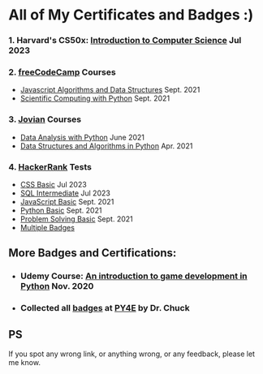 # All of My Certificates and Badges :)

### 1. Harvard's CS50x: [Introduction to Computer Science](https://certificates.cs50.io/97732eab-5289-49b7-bcb3-9dcde80e9312.pdf?size=A4) Jul 2023

### 2. [freeCodeCamp](https://www.freecodecamp.org/) Courses 
  - [Javascript Algorithms and Data Structures](https://www.freecodecamp.org/certification/vinaycode7/javascript-algorithms-and-data-structures) Sept. 2021
  - [Scientific Computing with Python](https://www.freecodecamp.org/certification/vinaycode7/scientific-computing-with-python-v7) Sept. 2021

### 3. [Jovian](https://jovian.com/) Courses
  - [Data Analysis with Python](https://jovian.com/certificate/MFQTKMJVGE) June 2021
  - [Data Structures and Algorithms in Python](https://jovian.com/certificate/MFQTIOBUGA) Apr. 2021

### 4. [HackerRank](https://www.hackerrank.com/) Tests 
  - [CSS Basic](https://www.hackerrank.com/certificates/4b4dba4fab9a) Jul 2023
  - [SQL Intermediate](https://www.hackerrank.com/certificates/2fedb4f11e9e) Jul 2023
  - [JavaScript Basic](https://www.hackerrank.com/certificates/21c434b051e5) Sept. 2021
  - [Python Basic](https://www.hackerrank.com/certificates/0acd82eb7544) Sept. 2021
  - [Problem Solving Basic](https://www.hackerrank.com/certificates/8f20ebbc8387) Sept. 2021
  - [Multiple Badges](https://www.hackerrank.com/vinaycode7)


## More Badges and Certifications: 
- ### Udemy Course: [An introduction to game development in Python](https://www.udemy.com/course/an-introduction-to-game-development-in-python/) Nov. 2020
- ### Collected all [badges](https://github.com/vinay-code7/all-certificates/tree/main/PY4E) at [PY4E](https://www.py4e.com/) by Dr. Chuck


## PS
If you spot any wrong link, or anything wrong, or any feedback, please let me know.
